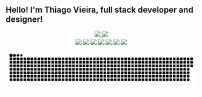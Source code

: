## Hello! I'm Thiago Vieira, full stack developer and designer!
<link rel="stylesheet" href="https://cdn.jsdelivr.net/gh/devicons/devicon@v2.13.0/devicon.min.css">

<div align="center">
  <a href="https://github.com/exgamext">
  <img height="180em" src="https://github-readme-stats.vercel.app/api?username=exgamext&show_icons=true&theme=material-palenight&include_all_commits=true&count_private=true"/>
  <img height="180em" src="https://github-readme-stats.vercel.app/api/top-langs/?username=exgamext&layout=compact&langs_count=7&theme=material-palenight"/>
</div>
<div style="display: inline_block" align="center">
  <img align="center" src="https://img.shields.io/badge/HTML5-E34F26?style=for-the-badge&logo=html5&logoColor=white">
  <img align="center" src="https://img.shields.io/badge/CSS3-1572B6?style=for-the-badge&logo=css3&logoColor=white">
  <img align="center" src="https://img.shields.io/badge/JavaScript-F7DF1E?style=for-the-badge&logo=javascript&logoColor=black">
  <img align="center" src="https://img.shields.io/badge/Node.js-43853D?style=for-the-badge&logo=node.js&logoColor=white">
  <img align="center" src="https://img.shields.io/badge/jQuery-0769AD?style=for-the-badge&logo=jquery&logoColor=white">
  <img align="center" src="https://img.shields.io/badge/Amazon_AWS-FF9900?style=for-the-badge&logo=amazonaws&logoColor=white">
  <img align="center" src="https://img.shields.io/badge/MongoDB-4EA94B?style=for-the-badge&logo=mongodb&logoColor=white">
</div>
<div> 
  
  ![Snake animation](https://github.com/exgamext/exgamext/blob/output/github-contribution-grid-snake.svg)
  
</div>
